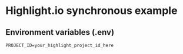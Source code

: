 # Highlight.io synchronous example

## Environment variables (.env)
```env
PROJECT_ID=your_highlight_project_id_here
```
